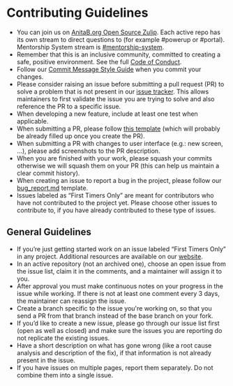 # Contributing Guidelines

* You can join us on [AnitaB.org Open Source Zulip](https://anitab-org.zulipchat.com/).  Each active repo has its own stream to direct questions to (for example #powerup or #portal).  Mentorship System stream is [#mentorship-system](https://anitab-org.zulipchat.com/#narrow/stream/222534-mentorship-system).
* Remember that this is an inclusive community, committed to creating a safe, positive environment.  See the full [Code of Conduct](http://www.systers.io/code-of-conduct.html).
* Follow our [Commit Message Style Guide](https://github.com/anitab-org/mentorship-android/wiki/Commit-Message-Style-Guide) when you commit your changes.
* Please consider raising an issue before submitting a pull request (PR) to solve a problem that is not present in our [issue tracker](https://github.com/anitab-org/mentorship-android/issues). This allows maintainers to first validate the issue you are trying to solve and also reference the PR to a specific issue.
* When developing a new feature, include at least one test when applicable.
* When submitting a PR, please follow [this template](PULL_REQUEST_TEMPLATE.md) (which will probably be already filled up once you create the PR).
* When submitting a PR with changes to user interface (e.g.: new screen, ...), please add screenshots to the PR description.
* When you are finished with your work, please squash your commits otherwise we will squash them on your PR (this can help us maintain a clear commit history). 
* When creating an issue to report a bug in the project, please follow our [bug_report.md](ISSUE_TEMPLATE/bug_report.md) template.
* Issues labeled as “First Timers Only” are meant for contributors who have not contributed to the project yet. Please choose other issues to contribute to, if you have already contributed to these type of issues.

## General Guidelines

* If you’re just getting started work on an issue labeled “First Timers Only” in any project. Additional resources are available on our [website](http://www.systers.io).
* In an active repository (not an archived one), choose an open issue from the issue list, claim it in the comments, and a maintainer will assign it to you.  
* After approval you must make continuous notes on your progress in the issue while working.  If there is not at least one comment every 3 days, the maintainer can reassign the issue.
* Create a branch specific to the issue you're working on, so that you send a PR from that branch instead of the base branch on your fork.
* If you’d like to create a new issue, please go through our issue list first (open as well as closed) and make sure the issues you are reporting do not replicate the existing issues. 
* Have a short description on what has gone wrong (like a root cause analysis and description of the fix), if that information is not already present in the issue.
* If you have issues on multiple pages, report them separately. Do not combine them into a single issue.
